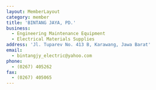 ```yaml
---
layout: MemberLayout
category: member
title: 'BINTANG JAYA, PD.'
business:
  - Engineering Maintenance Equipment
  - Electrical Materials Supplies
address: 'Jl. Tuparev No. 413 B, Karawang, Jawa Barat'
email:
  - bintangjy_electric@yahoo.com
phone:
  - (0267) 405262
fax:
  - (0267) 405065
---
```

